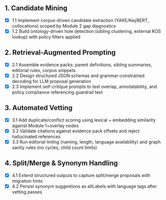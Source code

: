 ## 1. Candidate Mining
- [x] 1.1 Implement corpus-driven candidate extraction (YAKE/KeyBERT, collocations) scoped by Module 2 gap diagnostics
- [x] 1.2 Build ontology-driven hole detection (sibling clustering, external KOS lookup) with policy filters applied

## 2. Retrieval-Augmented Prompting
- [x] 2.1 Assemble evidence packs: parent definitions, sibling summaries, editorial rules, corpus snippets
- [x] 2.2 Design structured JSON schemas and grammar-constrained decoding for LLM proposal generation
- [x] 2.3 Implement self-critique prompts to test overlap, annotatability, and policy compliance referencing guardrail text

## 3. Automated Vetting
- [x] 3.1 Add duplicate/conflict scoring using lexical + embedding similarity against Module 1+overlay nodes
- [x] 3.2 Validate citations against evidence pack offsets and reject hallucinated references
- [x] 3.3 Run editorial linting (naming, length, language availability) and graph sanity rules (no cycles, child count limits)

## 4. Split/Merge & Synonym Handling
- [x] 4.1 Extend structured outputs to capture split/merge proposals with migration hints
- [x] 4.2 Persist synonym suggestions as altLabels with language tags after vetting passes
